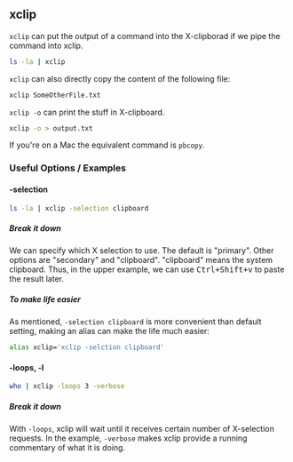 ---
---

xclip
-------

`xclip` can put the output of a command into the X-clipborad if we pipe the command into xclip.

~~~ bash
ls -la | xclip
~~~

`xclip` can also directly copy the content of the following file:

~~~ bash
xclip SomeOtherFile.txt
~~~

`xclip -o` can print the stuff in X-clipboard.

~~~ bash 
xclip -o > output.txt
~~~

If you're on a Mac the equivalent command is `pbcopy`.
<!--more-->

### Useful Options / Examples

#### -selection

~~~ bash
ls -la | xclip -selection clipboard
~~~

##### Break it down

We can specify which X selection to use. The default is "primary". Other options are "secondary" and "clipboard". "clipboard" means the system clipboard. Thus, in the upper example, we can use <kbd>Ctrl+Shift+v</kbd> to paste the result later. 

##### To make life easier

As mentioned, `-selection clipboard` is more convenient than default setting, making an alias can make the life much easier:

~~~ bash
alias xclip='xclip -selction clipboard'
~~~


#### -loops, -l

~~~ bash
who | xclip -loops 3 -verbose
~~~

##### Break it down
With `-loops`, xclip will wait until it receives certain number of X-selection requests. In the example, `-verbose` makes xclip provide a running commentary of what it is doing. 

